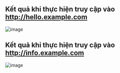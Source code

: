 ## Kết quả khi thực hiện truy cập vào http://hello.example.com
![image](https://github.com/vytran4love/Ansible-TOOA08/assets/52232551/9b76a67c-0643-421d-8ad7-9bdef226d380)

## Kết quả khi thực hiện truy cập vào http://info.example.com
![image](https://github.com/vytran4love/Ansible-TOOA08/assets/52232551/e494554c-f720-4bc0-82b6-b80062b11c95)

